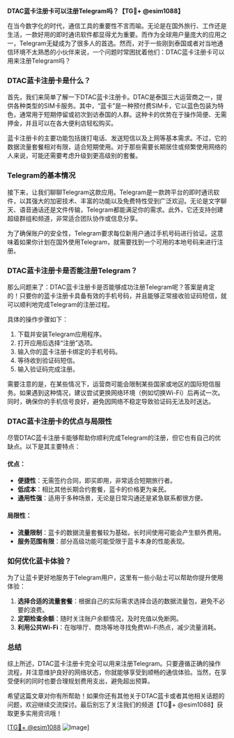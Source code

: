 **DTAC蓝卡注册卡可以注册Telegram吗？【TG💪+ @esim1088】**

在当今数字化的时代，通信工具的重要性不言而喻。无论是在国外旅行、工作还是生活，一款好用的即时通讯软件都显得尤为重要。而作为全球用户量庞大的应用之一，Telegram无疑成为了很多人的首选。然而，对于一些刚到泰国或者对当地通信环境不太熟悉的小伙伴来说，一个问题时常困扰着他们：DTAC蓝卡注册卡可以用来注册Telegram吗？

### DTAC蓝卡注册卡是什么？

首先，我们来简单了解一下DTAC蓝卡注册卡。DTAC是泰国三大运营商之一，提供各种类型的SIM卡服务。其中，“蓝卡”是一种预付费SIM卡，它以蓝色包装为特色，通常用于短期停留或初次到访泰国的人群。这种卡的优势在于操作简便、无需押金，并且可以在各大便利店轻松购买。

蓝卡注册卡的主要功能包括拨打电话、发送短信以及上网等基本需求。不过，它的数据流量套餐相对有限，适合短期使用。对于那些需要长期居住或频繁使用网络的人来说，可能还需要考虑升级到更高级别的套餐。

### Telegram的基本情况

接下来，让我们聊聊Telegram这款应用。Telegram是一款跨平台的即时通讯软件，以其强大的加密技术、丰富的功能以及免费特性受到广泛欢迎。无论是文字聊天、语音通话还是文件传输，Telegram都能满足你的需求。此外，它还支持创建超级群组和频道，非常适合团队协作或信息分享。

为了确保账户的安全性，Telegram要求每位新用户通过手机号码进行验证。这意味着如果你计划在国外使用Telegram，就需要找到一个可用的本地号码来进行注册。

### DTAC蓝卡注册卡是否能注册Telegram？

那么问题来了：DTAC蓝卡注册卡是否能够成功注册Telegram呢？答案是肯定的！只要你的蓝卡注册卡具备有效的手机号码，并且能够正常接收验证码短信，就可以顺利地完成Telegram的注册过程。

具体的操作步骤如下：
1. 下载并安装Telegram应用程序。
2. 打开应用后选择“注册”选项。
3. 输入你的蓝卡注册卡绑定的手机号码。
4. 等待收到验证码短信。
5. 输入验证码完成注册。

需要注意的是，在某些情况下，运营商可能会限制某些国家或地区的国际短信服务。如果遇到这种情况，建议尝试更换网络环境（例如切换Wi-Fi）后再试一次。同时，确保你的手机信号良好，避免因网络不稳定导致验证码无法及时送达。

### DTAC蓝卡注册卡的优点与局限性

尽管DTAC蓝卡注册卡能够帮助你顺利完成Telegram的注册，但它也有自己的优缺点。以下是其主要特点：

#### 优点：
- **便捷性**：无需签约合同，即买即用，非常适合短期旅行者。
- **低成本**：相比其他长期合约套餐，蓝卡的价格更为亲民。
- **通用性强**：适用于多种场景，无论是日常沟通还是紧急联系都很方便。

#### 局限性：
- **流量限制**：蓝卡的数据流量套餐较为基础，长时间使用可能会产生额外费用。
- **服务范围有限**：部分高级功能可能受限于蓝卡本身的性能表现。

### 如何优化蓝卡体验？

为了让蓝卡更好地服务于Telegram用户，这里有一些小贴士可以帮助你提升使用体验：

1. **选择合适的流量套餐**：根据自己的实际需求选择合适的数据流量包，避免不必要的浪费。
2. **定期检查余额**：随时关注账户余额情况，及时充值以免断网。
3. **利用公共Wi-Fi**：在咖啡厅、商场等地寻找免费Wi-Fi热点，减少流量消耗。

### 总结

综上所述，DTAC蓝卡注册卡完全可以用来注册Telegram。只要遵循正确的操作流程，并注意维护良好的网络状态，你就能够享受到顺畅的通信体验。当然，在享受便利的同时也要合理规划费用支出，避免超出预算。

希望这篇文章对你有所帮助！如果你还有其他关于DTAC蓝卡或者其他相关话题的问题，欢迎继续交流探讨。最后别忘了关注我们的频道【TG💪+ @esim1088】获取更多实用资讯哦！

[[TG💪+ @esim1088](https://t.me/s/esim1088) ![Image](https://i.postimg.cc/4NQfJmqS/Snipaste-2025-05-13-00-14-12.png)]